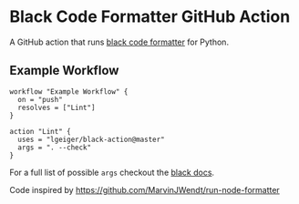 # Black Code Formatter GitHub Action

A GitHub action that runs [black code formatter](https://github.com/ambv/black) for Python.

## Example Workflow

```workflow
workflow "Example Workflow" {
  on = "push"
  resolves = ["Lint"]
}

action "Lint" {
  uses = "lgeiger/black-action@master"
  args = ". --check"
}
```

For a full list of possible `args` checkout the [black docs](https://github.com/ambv/black#command-line-options).


Code inspired by https://github.com/MarvinJWendt/run-node-formatter
